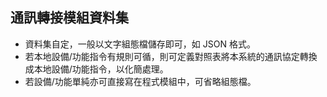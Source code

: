通訊轉接模組資料集
---

* 資料集自定，一般以文字組態檔儲存即可，如 JSON 格式。
* 若本地設備/功能指令有規則可循，則可定義對照表將本系統的通訊協定轉換成本地設備/功能指令，以化簡處理。
* 若設備/功能單純亦可直接寫在程式模組中，可省略組態檔。
